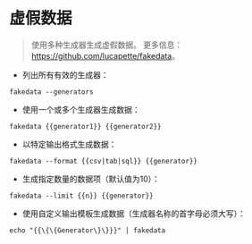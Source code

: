 # 虚假数据

> 使用多种生成器生成虚假数据。
> 更多信息：<https://github.com/lucapette/fakedata>。

- 列出所有有效的生成器：

`fakedata --generators`

- 使用一个或多个生成器生成数据：

`fakedata {{generator1}} {{generator2}}`

- 以特定输出格式生成数据：

`fakedata --format {{csv|tab|sql}} {{generator}}`

- 生成指定数量的数据项（默认值为10）：

`fakedata --limit {{n}} {{generator}}`

- 使用自定义输出模板生成数据（生成器名称的首字母必须大写）：

`echo "{{\{\{Generator\}\}}}" | fakedata`